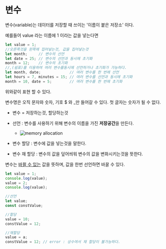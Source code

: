 # 변수

변수(variable)는 데이터를 저장할 때 쓰이는 '이름이 붙은 저장소' 이다.

예를들어 value 라는 이름에 1 이라는 값을 넣는다면

```javascript
let value = 1;
//오른쪽것을 왼쪽에 집어넣는것, 값을 집어넣는것
let month;     // 변수의 선언
let date = 25; // 변수의 선언과 동시에 초기화
month = 12;    // 변수의 초기화
//,(쉼표)를 이용하여 여러 변수를동시에 선언하거나 초기화가 가능하다.
let month, date;             // 여러 변수를 한 번에 선언
let hours = 7, minutes = 15; // 여러 변수를 선언과 동시에 초기화
month = 10, date = 5;        // 여러 변수를 한 번에 초기화
```

위와같이 표현 할 수 있다.

변수명은 오직 문자와 숫자, 기호 $ 와 _만 들어갈 수 있다. 첫 글자는 숫자가 될 수 없다.

- 변수 = 저장하는것, 할당하는것
  
- 선언 : 변수를 사용하기 위해 변수의 이름을 가진 **저장공간**을 만든다.
  
  - ![memory allocation](https://miro.medium.com/max/700/1*IiejRUFbks-TaOzJJvdoVw.jpeg)
- 변수 할당 : 변수에 값을 넣는것을 말한다.
  
- 변수 재 할당 : 변수의 값을 덮어씌워 변수의 값을 변화시키는것을 뜻한다.
  

변수는 <u>바뀔 수 있는</u> 값을 뜻하며, 값을 한번 선언하면 바꿀 수 있다.

```javascript
let value = 1;
console.log(value);
value = 2;
console.log(value);
```

```js
//선언
let value;
const constValue;

//할당
value = 10;
constValue = 12;

//재할당 
value = a;
constValue = 12; // error : 상수여서 재 할당이 불가능하다.
```